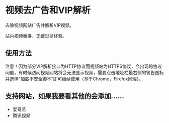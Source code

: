 # 视频去广告和VIP解析
去除视频网站广告并解析VIP视频。

站内视频替换，无缝浏览体验。

## 使用方法
注意！因为部分VIP解析接口为HTTP协议而视频站为HTTPS协议，会出现跨协议问题，有时候访问视频网站将会无法显示视频，需要点击地址栏最右侧的警告图标并选择“加载不安全脚本”即可继续使用（基于Chrome，Firefox同理）。

## 支持网站，如果我要看其他的会添加……
- 爱奇艺
- 腾讯视频